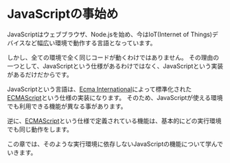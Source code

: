 # JavaScriptの事始め

JavaScriptはウェブブラウザ、Node.jsを始め、今はIoT(Internet of Things)デバイスなど幅広い環境で動作する言語となっています。

<!-- TODO(azu): 上手く並び替えたい。最初に否定から入るのは良いのかどうか? -->

しかし、全ての環境で全く同じコードが動くわけではありません。
その理由の一つとして、JavaScriptという仕様があるわけではなく、JavaScriptという実装があるだけだからです。

JavaScriptという言語は、[Ecma International][]によって標準化された[ECMAScript][]という仕様の実装になります。
そのため、JavaScriptが使える環境でも利用できる機能が異なる事があります。

逆に、[ECMAScript][]という仕様で定義されている機能は、基本的にどの実行環境でも同じ動作をします。

この章では、そのような実行環境に依存しないJavaScriptの機能について学んでいきます。

[Ecma International]: http://www.ecma-international.org/  "Ecma International"
[ECMAScript]: http://www.ecma-international.org/publications/standards/Ecma-262.htm  "Standard ECMA-262"
